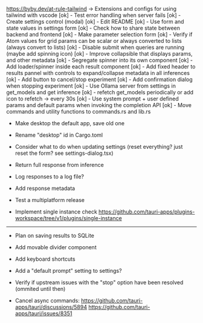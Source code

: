 https://byby.dev/at-rule-tailwind -> Extensions and configs for using tailwind with vscode
[ok] - Test error handling when server fails
[ok] - Create settings control (modal)
[ok] - Edit README
[ok] - Use form and state values in settings form
[ok] - Check how to share state between backend and frontend
[ok] - Make parameter selection form
[ok] - Verify if Atom values for grid params can be scalar or always converted to lists
(always convert to lists)
[ok] - Disable submit when queries are running (maybe add spinning icon)
[ok] - Improve collapsible that displays params, and other metadata
[ok] - Segregate spinner into its own component
[ok] - Add loader/spinner inside each result component
[ok] - Add fixed header to results pannel with controls to expand/collapse metadata in all inferences
[ok] - Add button to cancel/stop experiment
[ok] - Add confirmation dialog when stopping experiment
[ok] - Use Ollama server from settings in get_models and get inference
[ok] - refetch get_models periodically or add icon to refetch -> every 30s
[ok] - Use system prompt + user defined params and default params when invoking the completion API
[ok] - Move commands and utility functions to commands.rs and lib.rs

- Make desktop the default app, save old one
- Rename "desktop" id in Cargo.toml
- Consider what to do when updating settings (reset everything? just reset the form? see settings-dialog.tsx)

- Return full response from inference
- Log responses to a log file?
- Add response metadata
- Test a multiplatform release
- Implement single instance check https://github.com/tauri-apps/plugins-workspace/tree/v1/plugins/single-instance

---

- Plan on saving results to SQLite
- Add movable divider component
- Add keyboard shortcuts
- Add a "default prompt" setting to settings?
- Verify if upstream issues with the "stop" option have been resolved (ommited until then)

- Cancel async commands:
  https://github.com/tauri-apps/tauri/discussions/5894
  https://github.com/tauri-apps/tauri/issues/8351
